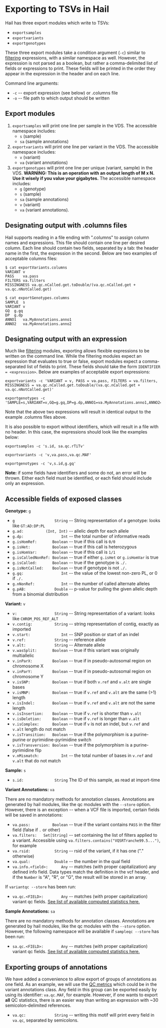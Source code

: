 # Exporting to TSVs in Hail

Hail has three export modules which write to TSVs:
 - `exportsamples`
 - `exportvariants`
 - `exportgenotypes`
 
These three export modules take a condition argument (`-c`) similar to [filtering](Filtering.md) expressions, with a similar namespace as well.  However, the expression is not parsed as a boolean, but rather a comma-delimited list of fields or expressions to print.  These fields will be printed in the order they appear in the expression in the header and on each line.

Command line arguments: 
 - `-c` -- export expression (see below) or .columns file
 - `-o` -- file path to which output should be written

## Export modules

1. `exportsamples` will print one line per sample in the VDS.  The accessible namespace includes:
   - `s` (sample)
   - `sa` (sample annotations)
2. `exportvariants` will print one line per variant in the VDS.  The accessible namespace includes:
   - `v` (variant)
   - `va` (variant annotations)
3. `exportgenotypes` will print one line per unique (variant, sample) in the VDS.   **WARNING: This is an operation with an output length of M x N.  Use it wisely if you value your gigabytes.** The accessible namespace includes:
   - `g` (genotype)
   - `s` (sample)
   - `sa` (sample annotations)
   - `v` (variant)
   - `va` (variant annotations). 
   
## Designating output with .columns files

Hail supports reading in a file ending with ".columns" to assign column names and expressions.  This file should contain one line per desired column.  Each line should contain two fields, separated by a tab: the header name in the first, the expression in the second.  Below are two examples of acceptable columns files:

```
$ cat exportVariants.columns
VARIANT	v
PASS	va.pass
FILTERS	va.filters
MISSINGNESS	va.qc.nCalled.get.toDouble/(va.qc.nCalled.get + va.qc.nNotCalled.get)
```

```
$ cat exportGenotypes.columns
SAMPLE	s
VARIANT	v
GQ	g.gq
DP	g.dp
ANNO1	va.MyAnnotations.anno1
ANNO2	va.MyAnnotations.anno2
```
 
## Designating output with an expression

Much like [filtering](Filtering.md) modules, exporting allows flexible expressions to be written on the command line.  While the filtering modules expect an expression that evaluates to true or false, export modules expect a comma-separated list of fields to print.  These fields should take the form `IDENTIFIER = <expression>`.  Below are examples of acceptable export expressions:


```
exportvariants -c 'VARIANT = v, PASS = va.pass, FILTERS = va.filters, MISSINGNESS = va.qc.nCalled.get.toDouble/(va.qc.nCalled.get + va.qc.nNotCalled.get)'
```

```
exportgenotypes -c 'SAMPLE=s,VARIANT=v,GQ=g.gq,DP=g.dp,ANNO1=va.MyAnnotations.anno1,ANNO2=va.MyAnnotations.anno2'
```

Note that the above two expressions will result in identical output to the example .columns files above.

It is also possible to export without identifiers, which will result in a file with no header.  In this case, the expressions should look like the examples below:
```
exportsamples -c 's.id, sa.qc.rTiTv'
```
```
exportvariants -c 'v,va.pass,va.qc.MAF'
```
```
exportgenotypes -c 'v,s.id,g.gq'
```

**Note:** if some fields have identifiers and some do not, an error will be thrown.  Either each field must be identified, or each field should include only an expression.

## Accessible fields of exposed classes

**Genotype:** `g`
 - `g                  String` -- String representation of a genotype: looks like `GT:AD:DP:PL`
 - `g.ad:          (Int, Int)` -- allelic depth for each allele
 - `g.dp:                 Int` -- the total number of informative reads
 - `g.isHomRef:       Boolean` -- true if this call is `0/0`
 - `g.isHet:          Boolean` -- true if this call is heterozygous
 - `g.isHomVar:       Boolean` -- true if this call is `1/1`
 - `g.isCalledNonRef: Boolean` -- true if either `g.isHet` or `g.isHomVar` is true
 - `g.isCalled:       Boolean` -- true if the genotype is `./.`
 - `g.isNotCalled:    Boolean` -- true if genotype is not `./.`
 - `g.gq:                 Int` -- the value of the lowest non-zero PL, or 0 if `./.`
 - `g.nNonRef:            Int` -- the number of called alternate alleles
 - `g.pAB:             Double` -- p-value for pulling the given allelic depth from a binomial distribution
 
**Variant:** `v`
 - `v:                 String` -- String representation of a variant: looks like `CHROM_POS_REF_ALT`
 - `v.contig:          String` -- string representation of contig, exactly as imported
 - `v.start:              Int` -- SNP position or start of an indel
 - `v.ref:             String` -- reference allele
 - `v.alt:             String` -- Alternate allele
 - `v.wasSplit:       Boolean` -- true if this variant was originally multiallelic
 - `v.inParX:         Boolean` -- true if in pseudo-autosomal region on chromosome X
 - `v.inParY:         Boolean` -- true if in pseudo-autosomal region on chromosome Y
 - `v.isSNP:          Boolean` -- true if both `v.ref` and `v.alt` are single bases
 - `v.isMNP:          Boolean` -- true if `v.ref` and `v.alt` are the same (>1) length
 - `v.isIndel:        Boolean` -- true if `v.ref` and `v.alt` are not the same length
 - `v.isInsertion:    Boolean` -- true if `v.ref` is shorter than `v.alt`
 - `v.isDeletion:     Boolean` -- true if `v.ref` is longer than `v.alt`
 - `v.isComplex:      Boolean` -- true if `v` is not an indel, but `v.ref` and `v.alt` length do not match
 - `v.isTransition:   Boolean` -- true if the polymorphism is a purine-purine or pyrimidine-pyrimidine switch
 - `v.isTransversion: Boolean` -- true if the polymorphism is a purine-pyrimidine flip
 - `v.nMismatch:          Int` -- the total number of bases in `v.ref` and `v.alt` that do not match
 
**Sample:** `s`
 - `s.id:              String` The ID of this sample, as read at import-time 
 
**Variant Annotations:** `va`

There are no mandatory methods for annotation classes.  Annotations are generated by hail modules, like the qc modules with the `--store` option.  However, there is an exception -- when a VCF file is imported, certain fields will be saved in annotations:
 - `va.pass:          Boolean` -- true if the variant contains `PASS` in the filter field (false if `.` or other)
 - `va.filters:   Set[String]` -- set containing the list of filters applied to a variant.  Accessible using `va.filters.contains("VQSRTranche99.5...")`, for example
 - `va.rsid:           String` -- rsid of the variant, if it has one ("." otherwise)
 - `va.qual:           Double` -- the number in the qual field
 - `va.info.<field>:      Any` -- matches (with proper capitalization) any defined info field.  Data types match the definition in the vcf header, and if the `Number` is "A", "R", or "G", the result will be stored in an array.
 
If `variantqc --store` has been run:
 - `va.qc.<FIELD>:        Any` -- matches (with proper capitalization) variant qc fields.  [See list of available computed statistics here.](QC.md)

**Sample Annotations:** `sa`

There are no mandatory methods for annotation classes.  Annotations are generated by hail modules, like the qc modules with the `--store` option.  However, the following namespace will be available if `sampleqc --store` has been run:
 - `sa.qc.<FIELD>:        Any` -- matches (with proper capitalization) variant qc fields.  [See list of available computed statistics here.](QC.md)

## Exporting groups of annotations

We have added a convenience to allow export of groups of annotations as one field.  As an example, we will use the [QC metrics](QC.md) which could be in the variant annotations class.  Any field in this group can be exported easily by using its identifier: `va.qc.MAF`, for example.  However, if one wants to export **all** QC statistics, there is an easier way than writing an expression with ~30 semicolon-delimited references.
 - `va.qc:             String` -- writing this motif will print every field in `va.qc`, separated by semicolons.